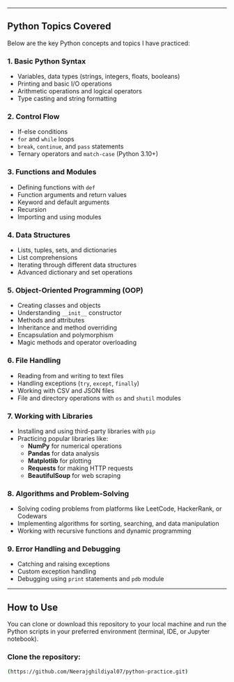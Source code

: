 
---

## Python Topics Covered

Below are the key Python concepts and topics I have practiced:

### 1. Basic Python Syntax
- Variables, data types (strings, integers, floats, booleans)
- Printing and basic I/O operations
- Arithmetic operations and logical operators
- Type casting and string formatting

### 2. Control Flow
- If-else conditions
- `for` and `while` loops
- `break`, `continue`, and `pass` statements
- Ternary operators and `match-case` (Python 3.10+)

### 3. Functions and Modules
- Defining functions with `def`
- Function arguments and return values
- Keyword and default arguments
- Recursion
- Importing and using modules

### 4. Data Structures
- Lists, tuples, sets, and dictionaries
- List comprehensions
- Iterating through different data structures
- Advanced dictionary and set operations

### 5. Object-Oriented Programming (OOP)
- Creating classes and objects
- Understanding `__init__` constructor
- Methods and attributes
- Inheritance and method overriding
- Encapsulation and polymorphism
- Magic methods and operator overloading

### 6. File Handling
- Reading from and writing to text files
- Handling exceptions (`try`, `except`, `finally`)
- Working with CSV and JSON files
- File and directory operations with `os` and `shutil` modules

### 7. Working with Libraries
- Installing and using third-party libraries with `pip`
- Practicing popular libraries like:
  - **NumPy** for numerical operations
  - **Pandas** for data analysis
  - **Matplotlib** for plotting
  - **Requests** for making HTTP requests
  - **BeautifulSoup** for web scraping

### 8. Algorithms and Problem-Solving
- Solving coding problems from platforms like LeetCode, HackerRank, or Codewars
- Implementing algorithms for sorting, searching, and data manipulation
- Working with recursive functions and dynamic programming

### 9. Error Handling and Debugging
- Catching and raising exceptions
- Custom exception handling
- Debugging using `print` statements and `pdb` module

---

## How to Use

You can clone or download this repository to your local machine and run the Python scripts in your preferred environment (terminal, IDE, or Jupyter notebook).

### Clone the repository:
```bash
(https://github.com/Neerajghildiyal07/python-practice.git)
